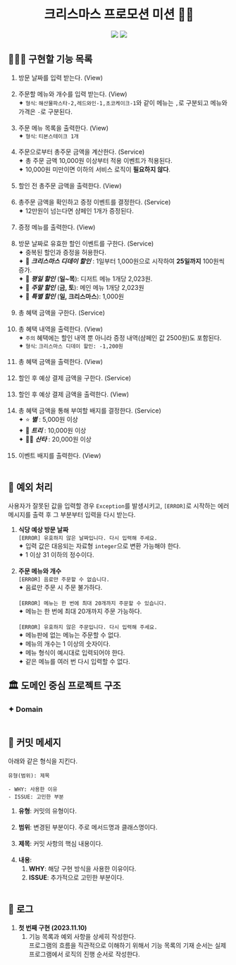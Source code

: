 <div align="center">

# 크리스마스 프로모션 미션 🎅🏻
<img src="https://img.shields.io/badge/java-007396?style=for-the-badge&logo=java&logoColor=white"/>
<img src="https://img.shields.io/badge/junit5-25A162?style=for-the-badge&logo=junit5&logoColor=white"/><br>

</div>

## 👩🏻‍💻 구현할 기능 목록
1. 방문 날짜를 입력 받는다. (View) <br><br>
2. 주문할 메뉴와 개수를 입력 받는다. (View) <br>
   ✦ `형식`: `해산물파스타-2,레드와인-1,초코케이크-1`와 같이 메뉴는 `,`로 구분되고 메뉴와 가격은 `-`로 구분된다.<br><br>
3. 주문 메뉴 목록을 출력한다. (View) <br>
   ✦ `형식`: `티본스테이크 1개`<br><br>
4. 주문으로부터 총주문 금액을 계산한다. (Service) <br>
   ✦ 총 주문 금액 10,000원 이상부터 적용 이벤트가 적용된다.<br>
   ✦ 10,000원 미만이면 이하의 서비스 로직이 **필요하지 않다**. <br><br>
5. 할인 전 총주문 금액을 출력한다. (View) <br><br>
6. 총주문 금액을 확인하고 증정 이벤트를 결정한다. (Service) <br>
   ✦ 12만원이 넘는다면 샴페인 1개가 증정된다.<br><br>
7. 증정 메뉴를 출력한다. (View) <br><br>
8. 방문 날짜로 유효한 할인 이벤트를 구한다. (Service) <br>
   ✦ 중복된 할인과 증정을 허용한다.<br>
   ✦ 🎁 _**크리스마스 디데이 할인**_ : 1일부터 1,000원으로 시작하여 **25일까지** 100원씩 증가.<br>
   ✦ 🎁 _**평일 할인**_ (**일~목**): 디저트 메뉴 1개당 2,023원.<br>
   ✦ 🎁 _**주말 할인**_ (**금, 토**): 메인 메뉴 1개당 2,023원<br>
   ✦ 🎁 _**특별 할인**_ (**일, 크리스마스**): 1,000원<br><br>
9. 총 혜택 금액을 구한다. (Service) <br><br>
10. 총 혜택 내역을 출력한다. (View) <br>
   ✦ `주의` 혜택에는 할인 내역 뿐 아니라 증정 내역(샴페인 값 2500원)도 포함된다. <br>
   ✦ `형식`: `크리스마스 디데이 할인: -1,200원` <br><br>
11. 총 혜택 금액을 출력한다. (View) <br><br>
12. 할인 후 예상 결제 금액을 구한다. (Service) <br><br>
13. 할인 후 예상 결제 금액을 출력한다. (View) <br><br>
14. 총 혜택 금액을 통해 부여할 배지를 결정한다. (Service) <br>
    ✦ ⭐️ _**별**_ : 5,000원 이상<br>
    ✦ 🎄 _**트리**_ : 10,000원 이상<br>
    ✦ 🎅🏻 _**산타**_ : 20,000원 이상<br><br>
15. 이벤트 배지를 출력한다. (View) <br><br>

## 🚨 예외 처리
사용자가 잘못된 값을 입력할 경우 `Exception`를 발생시키고, `[ERROR]`로 시작하는 에러 메시지를 출력 후 그 부분부터 입력을 다시 받는다.
1. **식당 예상 방문 날짜**<br>
   `[ERROR] 유효하지 않은 날짜입니다. 다시 입력해 주세요.`<br>
   ✦ 입력 값은 대응되는 자료형 `integer`으로 변환 가능해야 한다. <br>
   ✦ 1 이상 31 이하의 정수이다.<br><br>
2. **주문 메뉴와 개수**<br>
   `[ERROR] 음료만 주문할 수 없습니다.`<br>
   ✦ 음료만 주문 시 주문 불가하다.<br><br>
   `[ERROR] 메뉴는 한 번에 최대 20개까지 주문할 수 있습니다.`<br>
   ✦ 메뉴는 한 번에 최대 20개까지 주문 가능하다.<br><br>
   `[ERROR] 유효하지 않은 주문입니다. 다시 입력해 주세요.`<br>
   ✦ 메뉴판에 없는 메뉴는 주문할 수 없다.<br>
   ✦ 메뉴의 개수는 1 이상의 숫자이다.<br>
   ✦ 메뉴 형식이 예시대로 입력되어야 한다.<br>
   ✦ 같은 메뉴를 여러 번 다시 입력할 수 없다.<br>

## 🏛️ 도메인 중심 프로젝트 구조
### ✦ Domain <br><br>

## 📩 커밋 메세지
아래와 같은 형식을 지킨다.
```
유형(범위): 제목

- WHY: 사용한 이유
- ISSUE: 고민한 부분
```
1. **유형**: 커밋의 유형이다. <br><br>
2. **범위**: 변경된 부분이다. 주로 메서드명과 클래스명이다.<br><br>
3. **제목**: 커밋 사항의 핵심 내용이다.<br><br>
4. **내용**:
    1. **WHY**: 해당 구현 방식을 사용한 이유이다.
    2. **ISSUE**: 추가적으로 고민한 부분이다.<br><br>

## 📑 로그
1. **첫 번째 구현 (2023.11.10)** <br>
    1. 기능 목록과 예외 사항을 상세히 작성한다. <br>
      프로그램의 흐름을 직관적으로 이해하기 위해서 기능 목록의 기재 순서는 실제 프로그램에서 로직의 진행 순서로 작성한다.<br><br>